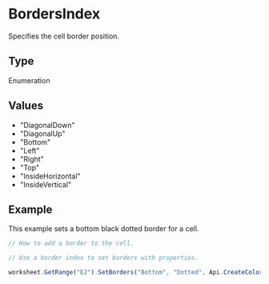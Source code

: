 # BordersIndex

Specifies the cell border position.

## Type

Enumeration

## Values

- "DiagonalDown"
- "DiagonalUp"
- "Bottom"
- "Left"
- "Right"
- "Top"
- "InsideHorizontal"
- "InsideVertical"


## Example

This example sets a bottom black dotted border for a cell.

```javascript editor-xlsx
// How to add a border to the cell.

// Use a border index to set borders with properties.

worksheet.GetRange("E2").SetBorders("Bottom", "Dotted", Api.CreateColorFromRGB(0, 0, 0));
```
